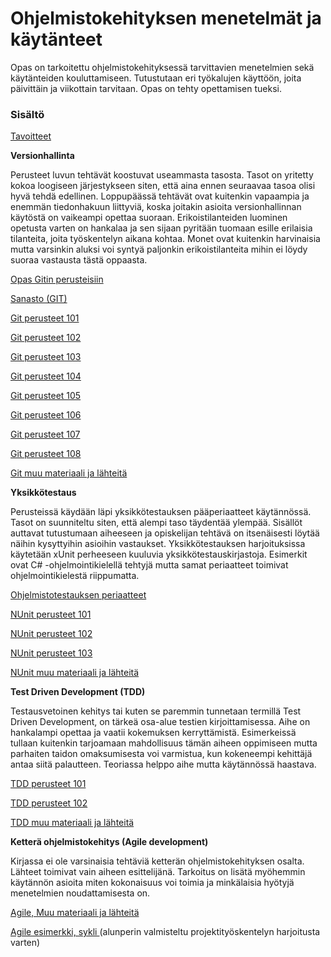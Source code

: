 # Ohjelmistokehityksen menetelmät ja käytänteet

Opas on tarkoitettu ohjelmistokehityksessä tarvittavien menetelmien sekä käytänteiden kouluttamiseen. Tutustutaan eri työkalujen käyttöön, joita päivittäin ja viikottain tarvitaan. Opas on tehty opettamisen tueksi.

### Sisältö <a id="sis%C3%A4lt%C3%B6"></a>

[Tavoitteet](tavoitteet.md)

**Versionhallinta**

Perusteet luvun tehtävät koostuvat useammasta tasosta. Tasot on yritetty kokoa loogiseen järjestykseen siten, että aina ennen seuraavaa tasoa olisi hyvä tehdä edellinen. Loppupäässä tehtävät ovat kuitenkin vapaampia ja enemmän tiedonhakuun liittyviä, koska joitakin asioita versionhallinnan käytöstä on vaikeampi opettaa suoraan. Erikoistilanteiden luominen opetusta varten on hankalaa ja sen sijaan pyritään tuomaan esille erilaisia tilanteita, joita työskentelyn aikana kohtaa. Monet ovat kuitenkin harvinaisia mutta varsinkin aluksi voi syntyä paljonkin erikoistilanteita mihin ei löydy suoraa vastausta tästä oppaasta.

[Opas Gitin perusteisiin](versionhallinta/opas-gitin-perusteisiin.md)

[Sanasto \(GIT\)](versionhallinta/sanasto.md)

[Git perusteet 101](versionhallinta/git-perusteet-101.md)

[Git perusteet 102](versionhallinta/git-perusteet-102.md)

[Git perusteet 103](versionhallinta/git-perusteet-103.md)

[Git perusteet 104](versionhallinta/git-perusteet-104.md)

[Git perusteet 105](versionhallinta/git-perusteet-105.md)

[Git perusteet 106](versionhallinta/git-perusteet-106.md)

[Git perusteet 107](versionhallinta/git-harjoitus-107.md)

[Git perusteet 108](versionhallinta/git-harjoitus-108.md)

[Git muu materiaali ja lähteitä](versionhallinta/git-muu-materiaali-ja-laehteet.md)

**Yksikkötestaus**

Perusteissä käydään läpi yksikkötestauksen pääperiaatteet käytännössä. Tasot on suunniteltu siten, että alempi taso täydentää ylempää. Sisällöt auttavat tutustumaan aiheeseen ja opiskelijan tehtävä on itsenäisesti löytää näihin kysyttyihin asioihin vastaukset. Yksikkötestauksen harjoituksissa käytetään xUnit perheeseen kuuluvia yksikkötestauskirjastoja. Esimerkit ovat C\# -ohjelmointikielellä tehtyjä mutta samat periaatteet toimivat ohjelmointikielestä riippumatta.

[Ohjelmistotestauksen periaatteet](yksikkoetestaus/ohjelmistotestauksen-periaateet.md)

[NUnit perusteet 101](yksikkoetestaus/nunit-perusteet-101.md)

[NUnit perusteet 102](yksikkoetestaus/nunit-perusteet-102.md)

[NUnit perusteet 103](yksikkoetestaus/nunit-perusteet-103.md)

[NUnit muu materiaali ja lähteitä](yksikkoetestaus/nunit-muu-materiaali-ja-laehteitae.md)

**Test Driven Development \(TDD\)**

Testausvetoinen kehitys tai kuten se paremmin tunnetaan termillä Test Driven Development, on tärkeä osa-alue testien kirjoittamisessa. Aihe on hankalampi opettaa ja vaatii kokemuksen kerryttämistä. Esimerkeissä tullaan kuitenkin tarjoamaan mahdollisuus tämän aiheen oppimiseen mutta parhaiten taidon omaksumisesta voi varmistua, kun kokeneempi kehittäjä antaa siitä palautteen. Teoriassa helppo aihe mutta käytännössä haastava.

[TDD perusteet 101](yksikkoetestaus/tdd-perusteet-101.md)

[TDD perusteet 102](yksikkoetestaus/tdd-perusteet-102.md)

[TDD muu materiaali ja lähteitä](yksikkoetestaus/tdd-muu-materiaali-ja-laehteitae.md)

**Ketterä ohjelmistokehitys \(Agile development\)**

Kirjassa ei ole varsinaisia tehtäviä ketterän ohjelmistokehityksen osalta. Lähteet toimivat vain aiheen esittelijänä. Tarkoitus on lisätä myöhemmin käytännön asioita miten kokonaisuus voi toimia ja minkälaisia hyötyjä menetelmien noudattamisesta on.

[Agile, Muu materiaali ja lähteitä](ketterae-ohjelmistokehitys/agile-muu-materiaali-ja-laehteitae.md)

[Agile esimerkki, sykli ](ketterae-ohjelmistokehitys/agile-esimerkki-sykli.md)\(alunperin valmisteltu projektityöskentelyn harjoitusta varten\)

